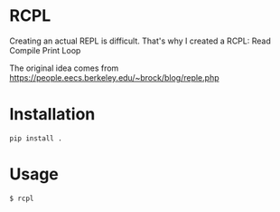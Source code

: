 # RCPL

Creating an actual REPL is difficult.
That's why I created a RCPL: Read Compile Print Loop

The original idea comes from https://people.eecs.berkeley.edu/~brock/blog/reple.php

# Installation

`pip install .`

# Usage

`$ rcpl`
